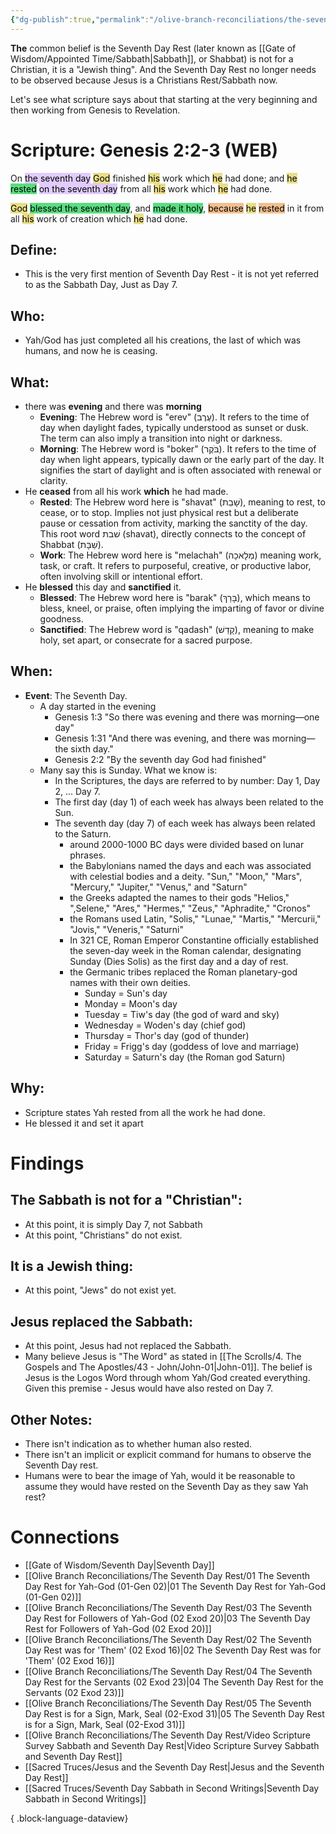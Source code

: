 ```yaml
---
{"dg-publish":true,"permalink":"/olive-branch-reconciliations/the-seventh-day-rest/01-the-seventh-day-rest-for-yah-god-01-gen-02/","tags":["#OliveBranch","#Sabbath","#SeventhDayRest"]}
---
```


**The** common belief is the Seventh Day Rest (later known as [[Gate of Wisdom/Appointed Time/Sabbath\|Sabbath]], or Shabbat) is not for a Christian, it is a "Jewish thing". And the Seventh Day Rest no longer needs to be observed because Jesus is a Christians Rest/Sabbath now. 

Let's see what scripture says about that starting at the very beginning and then working from Genesis to Revelation. 
# Scripture: Genesis 2:2-3 (WEB)

On <mark style="background: #D2B3FFA6;">the seventh day</mark> <mark style="background: #E0CC4BA6;">God</mark> finished <mark style="background: #E0CC4BA6;">his</mark> work which <mark style="background: #E0CC4BA6;">he</mark> had done; and <mark style="background: #E0CC4BA6;">he</mark> <mark style="background: #04CD3EA6;">rested</mark> <mark style="background: #D2B3FFA6;">on the seventh day</mark> from all <mark style="background: #E0CC4BA6;">his</mark> work which <mark style="background: #E0CC4BA6;">he</mark> had done.

<mark style="background: #E0CC4BA6;">God</mark> <mark style="background: #04CD3EA6;">blessed the seventh day</mark>, and <mark style="background: #04CD3EA6;">made it holy</mark>, <mark style="background: #EB9E57A6;">because</mark> <mark style="background: #E0CC4BA6;">he</mark> <mark style="background: #EB9E57A6;">rested</mark> in it from all <mark style="background: #E0CC4BA6;">his</mark> work of creation which <mark style="background: #E0CC4BA6;">he</mark> had done.

## **Define**: 
- This is the very first mention of Seventh Day Rest - it is not yet referred to as the Sabbath Day, Just as Day 7.
## **Who**:
- Yah/God has just completed all his creations, the last of which was humans, and now he is ceasing. 

## **What**: 
- there was **evening** and there was **morning**
	- **Evening**: The Hebrew word is "erev" (עֶרֶב). It refers to the time of day when daylight fades, typically understood as sunset or dusk. The term can also imply a transition into night or darkness. 
	- **Morning**: The Hebrew word is "boker" (בֹּקֶר). It refers to the time of day when light appears, typically dawn or the early part of the day. It signifies the start of daylight and is often associated with renewal or clarity. 
- He **ceased** from all his work **which** he had made. 
	- **Rested**: The Hebrew word here is "shavat"  (שָׁבַת), meaning to rest, to cease, or to stop. Implies not just physical rest but a deliberate pause or cessation from activity, marking the sanctity of the day. This root word שׁבת (shavat), directly connects to the concept of Shabbat (שַׁבָּת). 
	- **Work**: The Hebrew word here is "melachah" (מְלָאכָה) meaning work, task, or craft. It refers to purposeful, creative, or productive labor, often involving skill or intentional effort.
- He **blessed** this day and **sanctified** it. 
	- **Blessed**: The Hebrew word here is "barak" (בָּרַךְ), which means to bless, kneel, or praise, often implying the imparting of favor or divine goodness.
	- **Sanctified**: The Hebrew word is "qadash" (קָדַשׁ), meaning to make holy, set apart, or consecrate for a sacred purpose.
## **When**:
- **Event**: The Seventh Day. 
	- A day started in the evening
		- Genesis 1:3 "So there was evening and there was morning—one day"
		- Genesis 1:31 "And there was evening, and there was morning—the sixth day." 
		- Genesis 2:2 "By the seventh day God had finished"
	- Many say this is Sunday. What we know is:
		- In the Scriptures, the days are referred to by number: Day 1, Day 2, ... Day 7. 
		- The first day (day 1) of each week has always been related to the Sun. 
		- The seventh day (day 7) of each week has always been related to the Saturn. 
			- around 2000-1000 BC days were divided based on lunar phrases. 
			- the Babylonians named the days and each was associated with celestial bodies and a deity. "Sun," "Moon," "Mars", "Mercury," "Jupiter," "Venus," and "Saturn"
			- the Greeks adapted the names to their gods "Helios," ",Selene," "Ares," "Hermes," "Zeus," "Aphradite," "Cronos"
			- the Romans used Latin, "Solis," "Lunae," "Martis," "Mercurii," "Jovis," "Veneris," "Saturni"
			- In 321 CE, Roman Emperor Constantine officially established the seven-day week in the Roman calendar, designating Sunday (Dies Solis) as the first day and a day of rest.
			- the Germanic tribes replaced the Roman planetary-god names with their own deities. 
				- Sunday = Sun's day
				- Monday = Moon's day
				- Tuesday = Tiw's day (the god of ward and sky)
				- Wednesday = Woden's day (chief god)
				- Thursday = Thor's day (god of thunder)
				- Friday = Frigg's day (goddess of love and marriage)
				- Saturday = Saturn's day (the Roman god Saturn)

## **Why**: 
- Scripture states Yah rested from all the work he had done.
- He blessed it and set it apart

# Findings

## The Sabbath is not for a "Christian":
- At this point, it is simply Day 7, not Sabbath
- At this point, "Christians" do not exist.
## It is a Jewish thing: 
- At this point, "Jews" do not exist yet. 
## Jesus replaced the Sabbath:
- At this point, Jesus had not replaced the Sabbath.
- Many believe Jesus is "The Word" as stated in [[The Scrolls/4. The Gospels and The Apostles/43 - John/John-01\|John-01]]. The belief is Jesus is the Logos Word through whom Yah/God created everything. Given this premise - Jesus would have also rested on Day 7. 

## Other Notes:
- There isn't indication as to whether human also rested. 
- There isn't an implicit or explicit command for humans to observe the Seventh Day rest.
- Humans were to bear the image of Yah, would it be reasonable to assume they would have rested on the Seventh Day as they saw Yah rest?

# Connections


- [[Gate of Wisdom/Seventh Day\|Seventh Day]]
- [[Olive Branch Reconciliations/The Seventh Day Rest/01 The Seventh Day Rest for Yah-God (01-Gen 02)\|01 The Seventh Day Rest for Yah-God (01-Gen 02)]]
- [[Olive Branch Reconciliations/The Seventh Day Rest/03 The Seventh Day Rest for Followers of Yah-God (02 Exod 20)\|03 The Seventh Day Rest for Followers of Yah-God (02 Exod 20)]]
- [[Olive Branch Reconciliations/The Seventh Day Rest/02 The Seventh Day Rest was for 'Them' (02 Exod 16)\|02 The Seventh Day Rest was for 'Them' (02 Exod 16)]]
- [[Olive Branch Reconciliations/The Seventh Day Rest/04 The Seventh Day Rest for the Servants (02 Exod 23)\|04 The Seventh Day Rest for the Servants (02 Exod 23)]]
- [[Olive Branch Reconciliations/The Seventh Day Rest/05 The Seventh Day Rest is for a Sign, Mark, Seal (02-Exod 31)\|05 The Seventh Day Rest is for a Sign, Mark, Seal (02-Exod 31)]]
- [[Olive Branch Reconciliations/The Seventh Day Rest/Video Scripture Survey Sabbath and Seventh Day Rest\|Video Scripture Survey Sabbath and Seventh Day Rest]]
- [[Sacred Truces/Jesus and the Seventh Day Rest\|Jesus and the Seventh Day Rest]]
- [[Sacred Truces/Seventh Day Sabbath in Second Writings\|Seventh Day Sabbath in Second Writings]]

{ .block-language-dataview}
